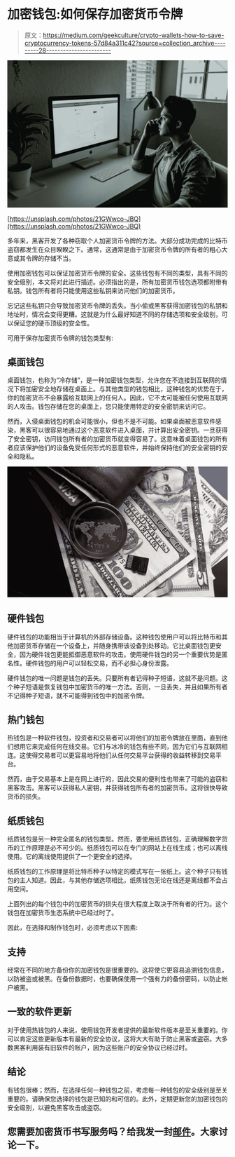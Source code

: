 # 加密钱包:如何保存加密货币令牌

> 原文：<https://medium.com/geekculture/crypto-wallets-how-to-save-cryptocurrency-tokens-57d84a311c42?source=collection_archive---------28----------------------->

![](img/93f271841f3572fbb8119634128754bb.png)

[https://unsplash.com/photos/21GWwco-JBQ](https://unsplash.com/photos/21GWwco-JBQ)

多年来，黑客开发了各种窃取个人加密货币令牌的方法。大部分成功完成的比特币盗窃都发生在众目睽睽之下。通常，这通常是由于加密货币令牌的所有者的粗心大意或其令牌的存储不当。

使用加密钱包可以保证加密货币令牌的安全。这些钱包有不同的类型，具有不同的安全级别，本文将对此进行描述。必须指出的是，所有加密货币钱包选项都附带有私钥。钱包所有者将只能使用这些私钥来访问他们的加密货币。

忘记这些私钥只会导致加密货币令牌的丢失。当小偷或黑客获得加密钱包的私钥和地址时，情况会变得更糟。这就是为什么最好知道不同的存储选项和安全级别，可以保证您的硬币顶级的安全性。

可用于保存加密货币令牌的钱包类型有:

## 桌面钱包

桌面钱包，也称为“冷存储”，是一种加密钱包类型，允许您在不连接到互联网的情况下将加密安全地存储在桌面上。与其他类型的钱包相比，这种钱包的优势在于，你的加密货币不会暴露给互联网上的任何人。因此，它不太可能被任何使用互联网的人攻击。钱包存储在您的桌面上，您只能使用特定的安全密钥来访问它。

然而，入侵桌面钱包的机会可能很小，但也不是不可能。如果桌面被恶意软件感染，黑客可以很容易地通过这个恶意软件进入桌面，并计算出安全密钥。一旦获得了安全密钥，访问钱包所有者的加密货币就变得容易了。这意味着桌面钱包的所有者应该保护他们的设备免受任何形式的恶意软件，并始终保持他们的安全密钥的安全和隐私。

![](img/ac1f408e3253c4d103302ff4e073c9cd.png)

## 硬件钱包

硬件钱包的功能相当于计算机的外部存储设备。这种钱包使用户可以将比特币和其他加密货币存储在一个设备上，并随身携带该设备到处移动。它比桌面钱包更安全，因为硬件钱包更能抵御恶意软件的攻击。使用硬件钱包的另一个重要优势是匿名性。硬件钱包的用户可以轻松交易，而不必担心身份泄露。

硬件钱包的唯一问题是钱包的丢失。只要所有者记得种子短语，这就不是问题。这个种子短语是恢复钱包中加密货币的唯一方法。否则，一旦丢失，并且如果所有者不记得种子短语，就不可能得到钱包中的加密令牌。

## 热门钱包

热钱包是一种软件钱包，投资者和交易者可以将他们的加密令牌放在里面，直到他们想用它来完成任何在线交易。它们与冰冷的钱包有些不同，因为它们与互联网相连。这使得交易者可以更容易地将他们从任何交易平台获得的收益转移到交易平台。

然而，由于交易基本上是在网上进行的，因此交易的便利性也带来了可能的盗窃和黑客攻击。黑客可以获得私人密钥，并获得钱包所有者的加密货币。这将很快导致货币的损失。

## 纸质钱包

纸质钱包是另一种完全匿名的钱包类型。然而，要使用纸质钱包，正确理解数字货币的工作原理是必不可少的。纸质钱包可以在专门的网站上在线生成；也可以离线使用。它的离线使用提供了一个更安全的选择。

纸质钱包的工作原理是将比特币种子以特定的模式写在一张纸上。这个种子只有钱包的主人知道。因此，与其他存储选项相比，纸质钱包无论在线还是离线都不会占用空间。

上面列出的每个钱包中的加密货币的损失在很大程度上取决于所有者的行为。这个钱包在加密货币生态系统中已经过时了。

因此，在选择和制作钱包时，必须考虑以下因素:

## 支持

经常在不同的地方备份你的加密钱包是很重要的。这将使它更容易追溯钱包信息，以防被盗或被黑。在备份数据时，也要确保使用一个强有力的备份密码，以防止帐户被黑。

## 一致的软件更新

对于使用热钱包的人来说，使用钱包开发者提供的最新软件版本是至关重要的。你可以肯定这些更新版本有最新的安全协议，这将大大有助于防止黑客或盗窃。大多数黑客利用装有旧软件的账户，因为这些账户的安全协议已经过时。

## 结论

有钱包很棒；然而，在选择任何一种钱包之前，考虑每一种钱包的安全级别是至关重要的。请确保您选择的钱包是已知的和可信的。此外，定期更新您的加密钱包的安全级别，以避免黑客攻击或盗窃。

## 您需要加密货币书写服务吗？给我发一封[邮件](mailto:hello@johnoladokuno.com)。大家讨论一下。